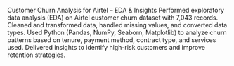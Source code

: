 Customer Churn Analysis for Airtel – EDA & Insights
Performed exploratory data analysis (EDA) on Airtel customer churn dataset with 7,043 records. Cleaned and transformed data, handled missing values, and converted data types. Used Python (Pandas, NumPy, Seaborn, Matplotlib) to analyze churn patterns based on tenure, payment method, contract type, and services used. Delivered insights to identify high-risk customers and improve retention strategies.
